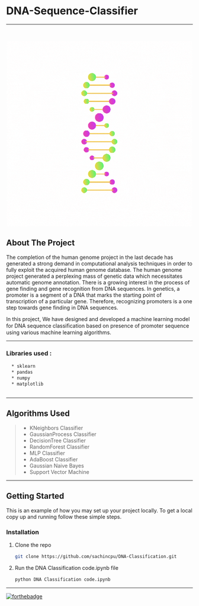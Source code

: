 #  DNA-Sequence-Classifier 
---
<!-- PROJECT LOGO -->
<br />
<p align="center">
    <img src="assets/img/logo.gif" alt="Logo" >
  </a>
  <!-- INTRODUCTION -->

<!-- ABOUT THE PROJECT -->
## About The Project

The completion of the human genome project in the last decade has generated a strong demand in computational analysis techniques in order to fully exploit the acquired human genome database. The human genome project generated a perplexing mass of genetic data which necessitates automatic genome annotation. There is a growing interest in the process of gene finding and gene recognition from DNA sequences. In genetics, a promoter is a segment of a DNA that marks the starting point of transcription of a particular gene. Therefore, recognizing promoters is a one step towards gene finding in DNA sequences. 

In this project, We have designed and developed a machine learning model for DNA sequence classiﬁcation based on presence of promoter sequence using various machine learning algorithms. 

---

### Libraries used : 

```
  * sklearn
  * pandas
  * numpy
  * matplotlib
  
```
---

## Algorithms Used

> * KNeighbors Classifier
> * GaussianProcess Classifier
> * DecisionTree Classifier
> * RandomForest Classifier
> * MLP Classifier
> * AdaBoost Classifier
> * Gaussian Naive Bayes
> * Support Vector Machine

---
<!-- GETTING STARTED -->
## Getting Started

This is an example of how you may set up your project locally.
To get a local copy up and running follow these simple steps.

### Installation

1. Clone the repo
   ```sh
   git clone https://github.com/sachincpu/DNA-Classification.git 
   ```
2. Run the DNA Classification code.ipynb file
   ```sh
   python DNA Classification code.ipynb
   ```
                                 
---

[![forthebadge](https://forthebadge.com/images/badges/built-with-love.svg)](https://sachincpu.github.io/DNA-Classification)
